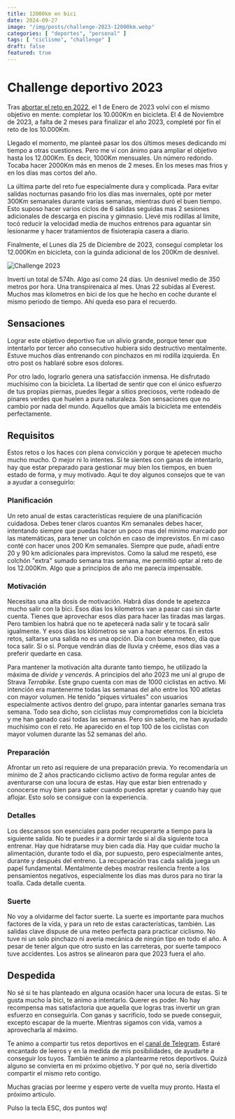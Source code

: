```yaml
---
title: 12000km en bici
date: 2024-09-27
image: "/img/posts/challenge-2023-12000km.webp"
categories: [ "deportes", "personal" ]
tags: [ "ciclismo", "challenge" ]
draft: false
featured: true
---
```


# Challenge deportivo 2023

Tras [abortar el reto en 2022](/post/2024/challenge-2022-10000km-en-bici), el 1 de Enero de 2023 volví con el mismo objetivo en mente: completar los 10.000Km en bicicleta. El 4 de Noviembre de 2023, a falta de 2 meses para finalizar el año 2023, completé por fín el reto de los 10.000Km.

Llegado el momento, me planteé pasar los dos últimos meses dedicando mi tiempo a otras cuestiones. Pero me ví con ánimo para ampliar el objetivo hasta los 12.000Km. Es decir, 1000Km mensuales. Un número redondo. Tocaba hacer 2000Km más en menos de 2 meses. En los meses mas frios y en los días mas cortos del año.

La última parte del reto fue especialmente dura y complicada. Para evitar salidas nocturnas pasando frio los días mas invernales, opté por meter 300Km semanales durante varias semanas, mientras duró el buen tiempo. Esto suposo hacer varios ciclos de 6 salidas seguidas mas 2 sesiones adicionales de descarga en piscina y gimnasio. Llevé mis rodillas al limite, tocó reducir la velocidad media de muchos entrenos para aguantar sin lesionarme y hacer tratamientos de fisioterapia casera a diario.

Finalmente, el Lunes día 25 de Diciembre de 2023, conseguí completar los 12.000Km en bicicleta, con la guinda adicional de los 200Km de desnivel.

![Challenge 2023](/img/reto-12000km-completado.jpg)

Invertí un total de 574h. Algo así como 24 días. Un desnivel medio de 350 metros por hora. Una transpirenaica al mes. Unas 22 subidas al Everest. Muchos mas kilometros en bici de los que he hecho en coche durante el mismo periodo de tiempo. Ahí queda eso para el recuerdo.

## Sensaciones

Lograr este objetivo deportivo fue un alivio grande, porque tener que intentarlo por tercer año consecutivo hubiera sido destructivo mentalmente. Estuve muchos días entrenando con pinchazos en mi rodilla izquierda. En otro post os hablaré sobre esos dolores.

Por otro lado, lograrlo genera una satisfacción inmensa. He disfrutado muchísimo con la bicicleta. La libertad de sentir que con el único esfuerzo de tus propias piernas, puedes llegar a sitios preciosos, verte rodeado de pinares verdes que huelen a pura naturaleza. Son sensaciones que no cambio por nada del mundo. Aquellos que amáis la bicicleta me entendéis perfectamente.

## Requisitos

Estos retos o los haces con plena convicción y porque te apetecen mucho mucho mucho. O mejor ni lo intentes. Si te sientes con ganas de intentarlo, hay que estar preparado para gestionar muy bien los tiempos, en buen estado de forma, y muy motivado. Aquí te doy algunos consejos que te van a ayudar a conseguirlo:

### Planificación

Un reto anual de estas características requiere de una planificación cuidadosa. Debes tener claros cuantos Km semanales debes hacer, intentando siempre que puedas hacer un poco mas del minimo marcado por las matemáticas, para tener un colchón en caso de imprevistos. En mi caso conté con hacer unos 200 Km semanales. Siempre que pude, añadí entre 20 y 90 km adicionales para imprevistos. Como la salud me respetó, ese colchón "extra" sumado semana tras semana, me permitió optar al reto de los 12.000Km. Algo que a principios de año me parecía impensable.

### Motivación

Necesitas una alta dosis de motivación. Habrá días donde te apetezca mucho salir con la bici. Esos días los kilometros van a pasar casi sin darte cuenta. Tienes que aprovechar esos días para hacer las tiradas mas largas. Pero tambien los habrá que no te apetecerá nada salir y te tocará salir igualmente. Y esos días los kilómetros se van a hacer eternos. En estos retos, saltarse una salida no es una opción. Día con buena meteo, día que toca salir. Si o si. Porque vendrán dias de lluvia y créeme, esos días vas a preferir quedarte en casa.

Para mantener la motivación alta durante tanto tiempo, he utilizado la máxima de *divide y vencerás*. A principios del año 2023 me uní al grupo de Strava *Terrabike*. Este grupo cuenta con mas de 1000 ciclistas en activo. Mi intención era mantenerme todas las semanas del año entre los 100 atletas con mayor volumen. He tenido "piques virtuales" con usuarios especialmente activos dentro del grupo, para intentar ganarles semana tras semana. Todo sea dicho, son ciclistas muy comprometidos con la bicicleta y me han ganado casi todas las semanas. Pero sin saberlo, me han ayudado muchísimo con el reto. He aparecido en el top 100 de los ciclistas con mayor volumen durante las 52 semanas del año.

### Preparación

Afrontar un reto así requiere de una preparación previa. Yo recomendaría un mínimo de 2 años practicando ciclismo activo de forma regular antes de aventurarse con una locura de estas. Hay que estar bien entrenado y conocerse muy bien para saber cuando puedes apretar y cuando hay que aflojar. Esto solo se consigue con la experiencia.

### Detalles

Los descansos son esenciales para poder recuperarte a tiempo para la siguiente salida. No te puedes ir a dormir tarde si al día siguiente toca entrenar. Hay que hidratarse muy bien cada día. Hay que cuidar mucho la alimentación, durante todo el día, por supuesto, pero especialmente antes, durante y después del entreno. La recuperación tras cada salida juega un papel fundamental. Mentalmente debes mostrar resilencia frente a los pensamientos negativos, especialmente los dias mas duros para no tirar la toalla. Cada detalle cuenta.

### Suerte

No voy a olvidarme del factor suerte. La suerte es importante para muchos factores de la vida, y para un reto de estas características, también. Las salidas clave dispuse de una meteo perfecta para practicar ciclismo. No tuve ni un solo pinchazo ni averia mecánica de ningún tipo en todo el año. A pesar de tener algun que otro susto en las carreteras, por suerte tampoco tuve accidentes. Los astros se alinearon para que 2023 fuera el año.

## Despedida

No sé si te has planteado en alguna ocasión hacer una locura de estas. Si te gusta mucho la bici, te animo a intentarlo. Querer es poder. No hay recompensa mas satisfactoria que aquella que logras tras invertir un gran esfuerzo en conseguirla. Con ganas y sacrificio, todo se puede conseguir, excepto escapar de la muerte. Mientras sigamos con vida, vamos a aprovecharla al máximo.

Te animo a compartir tus retos deportivos en el [canal de Telegram](https://t.me/lateclaescape). Estaré encantado de leeros y en la medida de mis posibilidades, de ayudarte a conseguir los tuyos. También te animo a plantearme retos deportivos. Quizá alguno se convierta en mi próximo objetivo. Y por qué no, sería divertido compartir el mismo reto contigo.

Muchas gracias por leerme y espero verte de vuelta muy pronto. Hasta el próximo articulo.

Pulso la tecla ESC, dos puntos wq!
